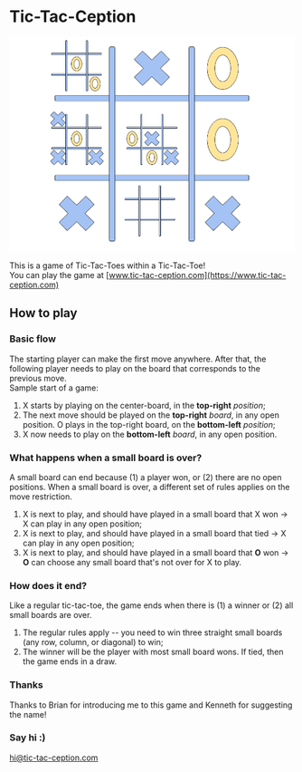 # Tic-Tac-Ception

![Logo](src/static/Tic-Tac-Ception_Logo.png)

This is a game of Tic-Tac-Toes within a Tic-Tac-Toe!  
You can play the game at [www.tic-tac-ception.com](https://www.tic-tac-ception.com)

## How to play
### Basic flow
The starting player can make the first move anywhere. After that, the following player needs to play on the board that corresponds to the previous move.  
Sample start of a game:  
1. X starts by playing on the center-board, in the **top-right** *position*;
2. The next move should be played on the **top-right** *board*, in any open position. O plays in the top-right board, on the **bottom-left** *position*;
3. X now needs to play on the **bottom-left** *board*, in any open position.

### What happens when a small board is over?
A small board can end because (1) a player won, or (2) there are no open positions. When a small board is over, a different set of rules applies on the move restriction.  
1. X is next to play, and should have played in a small board that X won -> X can play in any open position;
2. X is next to play, and should have played in a small board that tied -> X can play in any open position;
3. X is next to play, and should have played in a small board that **O** won -> **O** can choose any small board that's not over for X to play.

### How does it end?
Like a regular tic-tac-toe, the game ends when there is (1) a winner or (2) all small boards are over.
1. The regular rules apply -- you need to win three straight small boards (any row, column, or diagonal) to win;
2. The winner will be the player with most small board wons. If tied, then the game ends in a draw.

### Thanks
Thanks to Brian for introducing me to this game and Kenneth for suggesting the name!

### Say hi :)
[hi@tic-tac-ception.com](mailto:hi@tic-tac-ception.com)
